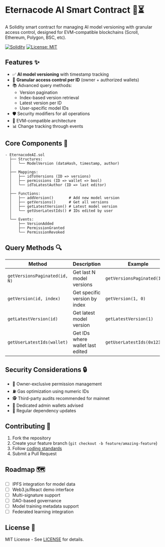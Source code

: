 
# Eternacode AI Smart Contract 🤖⏳

A Solidity smart contract for managing AI model versioning with granular access control, designed for EVM-compatible blockchains (Scroll, Ethereum, Polygon, BSC, etc).

[![Solidity](https://img.shields.io/badge/Solidity-0.8%2B-blue)](https://soliditylang.org)
[![License: MIT](https://img.shields.io/badge/License-MIT-yellow.svg)](LICENSE)

## Features ✨
- ✅ **AI model versioning** with timestamp tracking
- 🔑 **Granular access control per ID** (owner + authorized wallets)
- 📚 Advanced query methods:
  - Version pagination
  - Index-based version retrieval
  - Latest version per ID
  - User-specific model IDs
- 🛡️ Security modifiers for all operations
- 📡 EVM-compatible architecture
- 📊 Change tracking through events

## Core Components 🧩
```solidity
- EternacodeAI.sol
  ├── Structures:
  │   └── ModelVersion (dataHash, timestamp, author)
  │
  ├── Mappings:
  │   ├── idToVersions (ID => versions)
  │   ├── permissions (ID => wallet => bool)
  │   └── idToLatestAuthor (ID => last editor)
  │
  ├── Functions:
  │   ├── addVersion()       # Add new model version
  │   ├── getVersions()      # Get all versions
  │   ├── getLatestVersion() # Latest model version
  │   └── getUserLatestIds() # IDs edited by user
  │
  └── Events:
      ├── VersionAdded
      ├── PermissionGranted
      └── PermissionRevoked
```

## Query Methods 🔍
| Method                     | Description                          | Example                   |
|----------------------------|--------------------------------------|---------------------------|
| `getVersionsPaginated(id, N)` | Get last N model versions          | `getVersionsPaginated(1, 3)` |
| `getVersion(id, index)`     | Get specific version by index       | `getVersion(1, 0)`        |
| `getLatestVersion(id)`      | Get latest model version            | `getLatestVersion(1)`     |
| `getUserLatestIds(wallet)`  | Get IDs where wallet last edited    | `getUserLatestIds(0x123...)` |

## Security Considerations 🔒
- 🔐 Owner-exclusive permission management
- ⛽ Gas optimization using numeric IDs
- 🕵️ Third-party audits recommended for mainnet
- 🧩 Dedicated admin wallets advised
- 🔄 Regular dependency updates


## Contributing 🤝
1. Fork the repository
2. Create your feature branch (`git checkout -b feature/amazing-feature`)
3. Follow [coding standards](.github/CODE_STYLE.md)
4. Submit a Pull Request

## Roadmap 🗺️
- [ ] IPFS integration for model data
- [ ] Web3.js/React demo interface
- [ ] Multi-signature support
- [ ] DAO-based governance
- [ ] Model training metadata support
- [ ] Federated learning integration

## License 📄
MIT License - See [LICENSE](LICENSE) for details.

